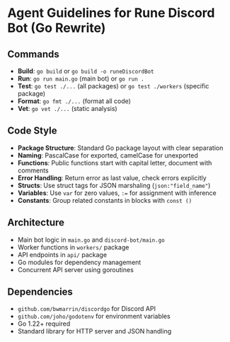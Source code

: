 # Agent Guidelines for Rune Discord Bot (Go Rewrite)

## Commands
- **Build**: `go build` or `go build -o runeDiscordBot`
- **Run**: `go run main.go` (main bot) or `go run .`
- **Test**: `go test ./...` (all packages) or `go test ./workers` (specific package)
- **Format**: `go fmt ./...` (format all code)
- **Vet**: `go vet ./...` (static analysis)

## Code Style
- **Package Structure**: Standard Go package layout with clear separation
- **Naming**: PascalCase for exported, camelCase for unexported
- **Functions**: Public functions start with capital letter, document with comments
- **Error Handling**: Return error as last value, check errors explicitly
- **Structs**: Use struct tags for JSON marshaling (`json:"field_name"`)
- **Variables**: Use `var` for zero values, `:=` for assignment with inference
- **Constants**: Group related constants in blocks with `const ()`

## Architecture
- Main bot logic in `main.go` and `discord-bot/main.go`
- Worker functions in `workers/` package
- API endpoints in `api/` package  
- Go modules for dependency management
- Concurrent API server using goroutines

## Dependencies
- `github.com/bwmarrin/discordgo` for Discord API
- `github.com/joho/godotenv` for environment variables
- Go 1.22+ required
- Standard library for HTTP server and JSON handling